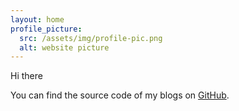 ```yaml
---
layout: home
profile_picture:
  src: /assets/img/profile-pic.png
  alt: website picture
---
```


<p>
  Hi there
</p>

<p>
  You can find the source code of my blogs on <a href="https://github.com/SungjaeJung1031">GitHub</a>.
</p>
